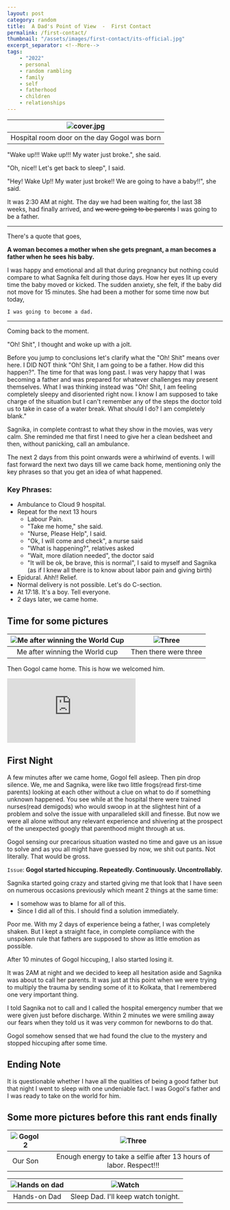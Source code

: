 ```yaml
---
layout: post
category: random
title:  A Dad's Point of View  -  First Contact
permalink: /first-contact/
thumbnail: "/assets/images/first-contact/its-official.jpg"
excerpt_separator: <!--More-->
tags:
    - "2022"
    - personal
    - random rambling
    - family
    - self
    - fatherhood
    - children
    - relationships
---
```


| ![cover.jpg]({{site.url}}/assets/images/first-contact/its-official.jpg) |
|:-----------------------------------------------------------------------:|
|              Hospital room door on the day Gogol was born               |

"Wake up!!! Wake up!!! My water just broke.", she said.

"Oh, nice!! Let's get back to sleep", I said.

"Hey! Wake Up!! My water just broke!! We are going to have a baby!!", she said.

It was 2:30 AM at night. The day we had been waiting for, the last 38 weeks, had
finally arrived, and ~~we were going to be parents~~ I was going to be a father.

<!--More-->

----
There's a quote that goes,

**A woman becomes a mother when she gets pregnant, a man becomes a father when
he sees his baby.**

I was happy and emotional and all that during pregnancy but nothing could
compare to what Sagnika felt during those days. How her eyes lit up
every time the baby moved or kicked. The sudden anxiety, she felt, if the baby did not
move for 15 minutes. She had been a mother for some time now but today,

`I was going to become a dad.`

---


Coming back to the moment.

"Oh! Shit", I thought and woke up with a jolt.

Before you jump to conclusions let's clarify what the "Oh! Shit" means over here. I
DID NOT think "Oh! Shit, I am going to be a father. How did this happen?". The time
for that was long past. I was very happy that I was becoming a father and
was prepared for whatever challenges may present themselves. What I was thinking
instead was "Oh! Shit, I am feeling completely sleepy and disoriented right
now. I know I am supposed to take charge of the situation but I can't remember
any of the steps the doctor told us to take in case of a water break. What should I
do? I am completely blank."

Sagnika, in complete contrast to what they show in the movies, was very
calm. She reminded me that first I need to give her a clean bedsheet and
then, without panicking, call an ambulance.

The next 2 days from this point onwards were a whirlwind of events. I will fast forward
the next two days till we came back home, mentioning only the key phrases so
that you get an idea of what happened.

### Key Phrases:
- Ambulance to Cloud 9 hospital.
- Repeat for the next 13 hours
    - Labour Pain.
    - "Take me home," she said.
    - "Nurse, Please Help", I said.
    - "Ok, I will come and check", a nurse said
    - "What is happening?", relatives asked
    - "Wait, more dilation needed", the doctor said
    - "It will be ok, be brave, this is normal", I said to myself and  Sagnika (as if I
      knew all there is to know about labor pain and giving birth)
- Epidural. Ahh!! Relief.
- Normal delivery is not possible. Let's do C-section.
- At 17:18. It's a boy. Tell everyone.
- 2 days later, we came home.


## Time for some pictures


| ![Me after winning the World Cup]({{site.url}}/assets/images/first-contact/gogol1.jpg) | ![Three]({{site.url}}/assets/images/first-contact/three.jpg) |
|:--------------------------------------------------------------------------------------:|:------------------------------------------------------------:|
|                             Me after winning the World cup                             |                    Then there were three                     |


Then Gogol came home. This is how we welcomed him.

<div class="iframe-container">
<iframe  src="https://youtube.com/embed/UqkWsq4J5ec" frameborder="0" allowfullscreen></iframe>
</div>


## First Night

A few minutes after we came home, Gogol fell asleep. Then pin drop silence. We,
me and Sagnika, were like two little frogs(read first-time parents) looking at each other without a clue
on what to do if something unknown happened.
You see while at the hospital there were trained nurses(read demigods) who would swoop
in at the slightest hint of a problem and solve the issue with unparalleled skill
and finesse. But now we were all alone without any relevant experience and
shivering at the prospect of the unexpected googly that parenthood might
through at us.

Gogol sensing our precarious situation wasted no time and gave us
an issue to solve and as you all might have guessed by now, we shit out pants.
Not literally. That would be gross.

`Issue`: **Gogol started hiccuping. Repeatedly. Continuously. Uncontrollably.**

Sagnika started going crazy and started giving me that look that I have seen on
numerous occasions previously which meant 2 things at the same time:

- I somehow was to blame for all of this.
- Since I did all of this. I should find a solution immediately.

Poor me. With my 2 days of experience being a father, I was completely
shaken. But I kept a straight face, in complete compliance with the unspoken
rule that fathers are supposed to show as little emotion as possible.

After 10 minutes of Gogol hiccuping, I also started losing it.

It was 2AM at night and we decided to keep all hesitation aside and Sagnika
was about to call her parents. It was just at this point when we were trying to
multiply the trauma by sending some of it to Kolkata, that I remembered one
very important thing.

I told Sagnika not to call and I called the hospital emergency number that we
were given just before discharge. Within 2 minutes we were smiling
away our fears when they told us it was very common for newborns to do that.

Gogol somehow sensed that we had found the clue to the mystery and stopped
hiccuping after some time.


## Ending Note
It is questionable whether I have all the qualities of being a good father but
that night I went to sleep with one undeniable fact. I was Gogol's father and I
was ready to take on the world for him.

## Some more pictures before this rant ends finally


|    ![Gogol2]({{site.url}}/assets/images/first-contact/gogol2.jpg)     |   ![Three]({{site.url}}/assets/images/first-contact/respect.jpg)    |
|:---------------------------------------------------------------------:|:-------------------------------------------------------------------:|
|                                Our Son                                | Enough energy to take a selfie after 13 hours of labor. Respect!!! |



| ![Hands on dad]({{site.url}}/assets/images/first-contact/handson.jpg) |    ![Watch]({{site.url}}/assets/images/first-contact/watch.jpg)     |
|:---------------------------------------------------------------------:|:-------------------------------------------------------------------:|
|                             Hands-on Dad                              |                 Sleep Dad. I'll keep watch tonight.                 |


